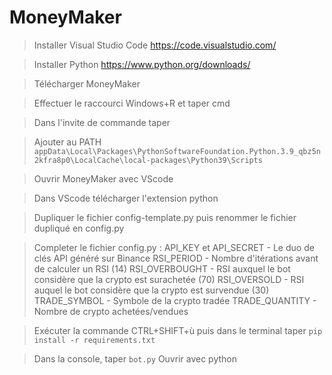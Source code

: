 # MoneyMaker
>Installer Visual Studio Code
  https://code.visualstudio.com/

>Installer Python
  https://www.python.org/downloads/

>Télécharger MoneyMaker

>Effectuer le raccourci Windows+R et taper cmd

>Dans l'invite de commande taper 

>Ajouter au PATH 
 <code>appData\Local\Packages\PythonSoftwareFoundation.Python.3.9_qbz5n2kfra8p0\LocalCache\local-packages\Python39\Scripts</code>
  
>Ouvrir MoneyMaker avec VScode

>Dans VScode télécharger l'extension python

>Dupliquer le fichier config-template.py puis renommer le fichier dupliqué en config.py

>Completer le fichier config.py :
  API_KEY et API_SECRET - Le duo de clés API généré sur Binance
  RSI_PERIOD - Nombre d'itérations avant de calculer un RSI (14)
  RSI_OVERBOUGHT - RSI auxquel le bot considère que la crypto est surachetée (70)
  RSI_OVERSOLD - RSI auquel le bot considère que la crypto est survendue (30)
  TRADE_SYMBOL - Symbole de la crypto tradée
  TRADE_QUANTITY - Nombre de crypto achetées/vendues

>Exécuter la commande CTRL+SHIFT+ù puis dans le terminal taper <code>pip install -r requirements.txt</code>
  
>Dans la console, taper <code>bot.py</code>
  Ouvrir avec python
  
